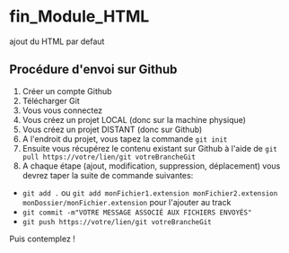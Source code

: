 # fin_Module_HTML

ajout du HTML par defaut

## Procédure d'envoi sur Github
1. Créer un compte Github
2. Télécharger Git
3. Vous vous connectez
4. Vous créez un projet LOCAL (donc sur la machine physique)
5. Vous créez un projet DISTANT (donc sur Github)
6. A l'endroit du projet, vous tapez la commande `git init`
7. Ensuite vous récupérez le contenu existant sur Github à l'aide de `git pull https://votre/lien/git votreBrancheGit`
8. A chaque étape (ajout, modification, suppression, déplacement) vous devrez taper la suite de commande suivantes:
- `git add .` ou `git add monFichier1.extension monFichier2.extension monDossier/monFichier.extension` pour l'ajouter au track
- `git commit -m"VOTRE MESSAGE ASSOCIÉ AUX FICHIERS ENVOYÉS"`
- `git push https://votre/lien/git votreBrancheGit`

Puis contemplez !
